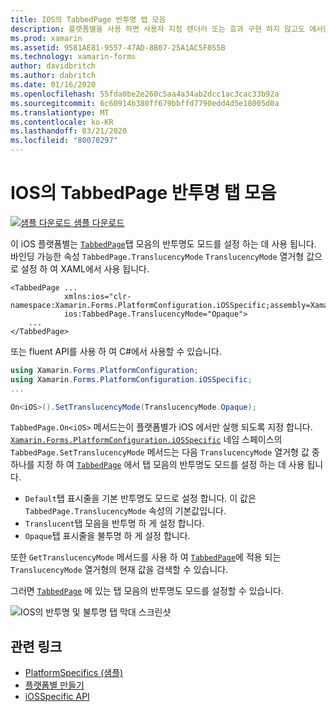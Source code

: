 ```yaml
---
title: IOS의 TabbedPage 반투명 탭 모음
description: 플랫폼별을 사용 하면 사용자 지정 렌더러 또는 효과 구현 하지 않고도 에서만 특정 플랫폼에서 사용할 수 있는 기능을 사용할 수 있습니다. 이 문서에서는 TabbedPage에서 탭 모음의 반투명도 모드를 설정 하는 iOS 플랫폼별를 사용 하는 방법을 설명 합니다.
ms.prod: xamarin
ms.assetid: 9581AE81-9557-47AD-8B07-25A1AC5F055B
ms.technology: xamarin-forms
author: davidbritch
ms.author: dabritch
ms.date: 01/16/2020
ms.openlocfilehash: 55fda0be2e260c5aa4a34ab2dcc1ac3cac33b92a
ms.sourcegitcommit: 6c60914b380ff679bbffd7790edd4d5e18005d0a
ms.translationtype: MT
ms.contentlocale: ko-KR
ms.lasthandoff: 03/21/2020
ms.locfileid: "80070297"
---
```

# <a name="tabbedpage-translucent-tab-bar-on-ios"></a>IOS의 TabbedPage 반투명 탭 모음

[![샘플 다운로드](~/media/shared/download.png) 샘플 다운로드](https://docs.microsoft.com/samples/xamarin/xamarin-forms-samples/userinterface-platformspecifics)

이 iOS 플랫폼별는 [`TabbedPage`](xref:Xamarin.Forms.TabbedPage)탭 모음의 반투명도 모드를 설정 하는 데 사용 됩니다. 바인딩 가능한 속성 `TabbedPage.TranslucencyMode` `TranslucencyMode` 열거형 값으로 설정 하 여 XAML에서 사용 됩니다.

```xaml
<TabbedPage ...
            xmlns:ios="clr-namespace:Xamarin.Forms.PlatformConfiguration.iOSSpecific;assembly=Xamarin.Forms.Core"
            ios:TabbedPage.TranslucencyMode="Opaque">
    ...
</TabbedPage>
```

또는 fluent API를 사용 하 여 C#에서 사용할 수 있습니다.

```csharp
using Xamarin.Forms.PlatformConfiguration;
using Xamarin.Forms.PlatformConfiguration.iOSSpecific;
...

On<iOS>().SetTranslucencyMode(TranslucencyMode.Opaque);
```

`TabbedPage.On<iOS>` 메서드는이 플랫폼별가 iOS 에서만 실행 되도록 지정 합니다. [`Xamarin.Forms.PlatformConfiguration.iOSSpecific`](xref:Xamarin.Forms.PlatformConfiguration.iOSSpecific) 네임 스페이스의 `TabbedPage.SetTranslucencyMode` 메서드는 다음 `TranslucencyMode` 열거형 값 중 하나를 지정 하 여 [`TabbedPage`](xref:Xamarin.Forms.TabbedPage) 에서 탭 모음의 반투명도 모드를 설정 하는 데 사용 됩니다.

- `Default`탭 표시줄을 기본 반투명도 모드로 설정 합니다. 이 값은 `TabbedPage.TranslucencyMode` 속성의 기본값입니다.
- `Translucent`탭 모음을 반투명 하 게 설정 합니다.
- `Opaque`탭 표시줄을 불투명 하 게 설정 합니다.

또한 `GetTranslucencyMode` 메서드를 사용 하 여 [`TabbedPage`](xref:Xamarin.Forms.TabbedPage)에 적용 되는 `TranslucencyMode` 열거형의 현재 값을 검색할 수 있습니다.

그러면 [`TabbedPage`](xref:Xamarin.Forms.TabbedPage) 에 있는 탭 모음의 반투명도 모드를 설정할 수 있습니다.

![IOS의 반투명 및 불투명 탭 막대 스크린샷](tabbedpage-translucent-tabbar-images/translucencymodes.png "반투명 및 불투명 탭 막대")

## <a name="related-links"></a>관련 링크

- [PlatformSpecifics (샘플)](https://docs.microsoft.com/samples/xamarin/xamarin-forms-samples/userinterface-platformspecifics)
- [플랫폼별 만들기](~/xamarin-forms/platform/platform-specifics/index.md#creating-platform-specifics)
- [iOSSpecific API](xref:Xamarin.Forms.PlatformConfiguration.iOSSpecific)
